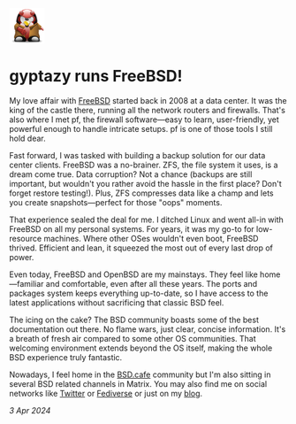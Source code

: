 <p><a href="/" alt="avatar" title="home page"><img src="gyptazy.png" class="w3"></a></p>

# gyptazy runs FreeBSD!

My love affair with [FreeBSD] started back in 2008 at a data center. It was the
king of the castle there, running all the network routers and firewalls. That's
also where I met pf, the firewall software&mdash;easy to learn, user-friendly,
yet powerful enough to handle intricate setups. pf is one of those tools I still
hold dear.

Fast forward, I was tasked with building a backup solution for our data center
clients. FreeBSD was a no-brainer. ZFS, the file system it uses, is a dream come
true. Data corruption? Not a chance (backups are still important, but wouldn't
you rather avoid the hassle in the first place? Don't forget restore testing!).
Plus, ZFS compresses data like a champ and lets you create snapshots&mdash;perfect
for those "oops" moments.

That experience sealed the deal for me. I ditched Linux and went all-in with
FreeBSD on all my personal systems. For years, it was my go-to for low-resource
machines. Where other OSes wouldn't even boot, FreeBSD thrived. Efficient and
lean, it squeezed the most out of every last drop of power.

Even today, FreeBSD and OpenBSD are my mainstays. They feel like home&mdash;familiar
and comfortable, even after all these years. The ports and packages system keeps
everything up-to-date, so I have access to the latest applications without
sacrificing that classic BSD feel.

The icing on the cake? The BSD community boasts some of the best documentation
out there. No flame wars, just clear, concise information. It's a breath of
fresh air compared to some other OS communities. That welcoming environment
extends beyond the OS itself, making the whole BSD experience truly fantastic.

Nowadays, I feel home in the <a href="https://bsd.cafe">BSD.cafe</a> community
but I'm also sitting in several BSD related channels in Matrix. You may also
find me on social networks like <a
	href="https://twitter.com/gyptazy">Twitter</a> or <a
	href="https://gyptazy.ch/snac/gyptazy/">Fediverse</a> or just on my <a
	href="https://gyptazy.ch">blog</a>.

_3 Apr 2024_

[FreeBSD]: https://www.freebsd.org/
